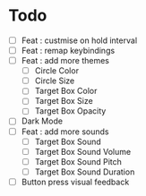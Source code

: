 # Todo

- [ ] Feat : custmise on hold interval
- [ ] Feat : remap keybindings
- [ ] Feat : add more themes
  - [ ] Circle Color
  - [ ] Circle Size
  - [ ] Target Box Color
  - [ ] Target Box Size
  - [ ] Target Box Opacity
- [ ] Dark Mode
- [ ] Feat : add more sounds
  - [ ] Target Box Sound
  - [ ] Target Box Sound Volume
  - [ ] Target Box Sound Pitch
  - [ ] Target Box Sound Duration
- [ ] Button press visual feedback
